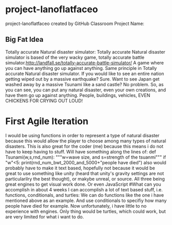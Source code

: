 # project-lanoflatfaceo
project-lanoflatfaceo created by GitHub Classroom
 Project Name:

## Big Fat Idea

Totally accurate Natural disaster simulator:
Totally accurate Natural disaster simulator is based of the very wacky game,
totally accurate battle simulator.http://landfall.se/totally-accurate-battle-simulator/ A game where you can have anything go up against anything.
Same principle in Totally accurate Natural disaster simulator.
If you would like to see an entire nation getting wiped out by a massive earthquake?
Sure. Want to see Japan get washed away by a massive Tsunami like a sand castle? No problem.
So, as you can see, you can put any natural disaster, even your own creations, and have them go up against anything.
People, buildings, vehicles, EVEN CHICKENS FOR CRYING OUT LOUD! 
# First Agile Iteration
I would be using functions in order to represent a type of natural disaster because this would allow the player to choose among many types of natural disasters.
This is also great for the coder (me) because this means i do not have to keep having to stuff. Will have something along the lines of:
def Tsunami(w,s,rnd_num):
     """w=wave size, and s=strength of the tsuanmi"""
       if "w"<5:
             print(rnd_num_bwt_2000_and_5000+"people have died")
also would probably have to make it text based, hopefully not because it would be great to use something like unity (heard that unity's gravity settings are
not particularilry the best thought), or makybe unreal, or source. All three being great engines to get visual work done. Or even JavaScript
#What can you accomplish in about 4 weeks
 I can accomplish a lot of text based stuff, i.e. functions, conditionals, and turtles: We can do functions like the one i have mentioned above as an example.
And use conditionals to specifiy how many people have died for example. Now unfortunately, i have little to no experience with engines. Only thing
would be turtles, which could work, but are very limited for what i want to do.  
